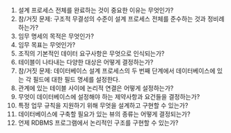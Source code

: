 1. 설계 프로세스 전체를 완료하는 것이 중요한 이유는 무엇인가?
1. 참/거짓 문제: 구조적 무결성의 수준이 설계 프로세스 전체를 준수하는 것과 정비례하는가?
1. 임무 명세의 목적은 무엇인가?
1. 임무 목표는 무엇인가?
1. 조직의 기본적인 데이터 요구사항은 무엇으로 인식되는가?
1. 테이블이 나타내는 다양한 대상은 어떻게 결정하는가?
1. 참/거짓 문제: 데이터베이스 설계 프로세스의 두 번째 단계에서 데이터베이스에 있는 각 필드에 대한 필드 명세를 설정한다.
1. 관계에 있는 테이블 사이에 논리적 연결은 어떻게 설정하는가?
1. 무엇이 데이터베이스에 설정해야 하는 제약사항과 요건들을 결정하는가?
1. 특정 업무 규칙을 지원하기 위해 무엇을 설계하고 구현할 수 있는가?
1. 데이터베이스에 구축할 필요가 있는 뷰의 종류는 어떻게 결정되는가?
1. 언제 RDBMS 프로그램에서 논리적인 구조를 구현할 수 있는가?